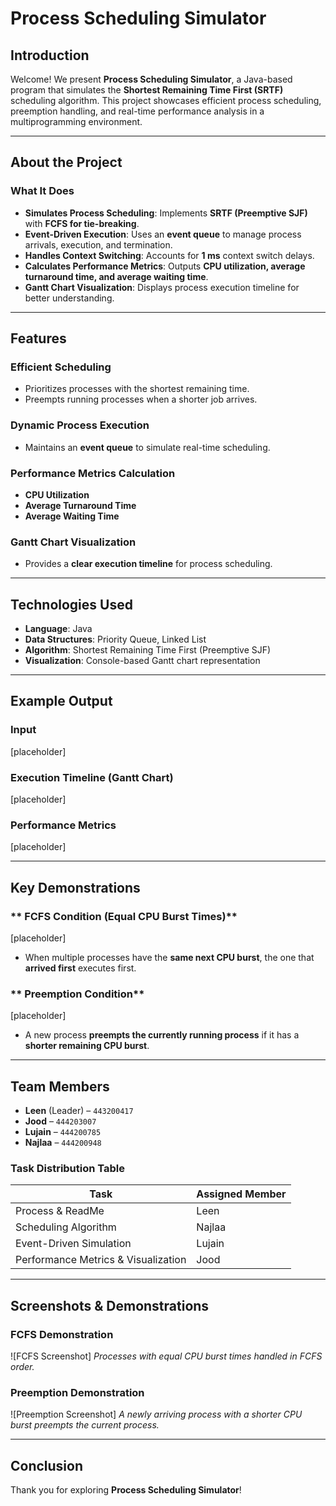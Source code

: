 # **Process Scheduling Simulator**  

## **Introduction**  
Welcome! We present **Process Scheduling Simulator**, a Java-based program that simulates the **Shortest Remaining Time First (SRTF)** scheduling algorithm. This project showcases efficient process scheduling, preemption handling, and real-time performance analysis in a multiprogramming environment.  

---

## **About the Project**  

### **What It Does**  
- **Simulates Process Scheduling**: Implements **SRTF (Preemptive SJF)** with **FCFS for tie-breaking**.  
- **Event-Driven Execution**: Uses an **event queue** to manage process arrivals, execution, and termination.
- **Handles Context Switching**: Accounts for **1 ms** context switch delays.  
- **Calculates Performance Metrics**: Outputs **CPU utilization, average turnaround time, and average waiting time**.  
- **Gantt Chart Visualization**: Displays process execution timeline for better understanding.  

---

## **Features**  

### **Efficient Scheduling**  
- Prioritizes processes with the shortest remaining time.  
- Preempts running processes when a shorter job arrives.  

### **Dynamic Process Execution**  
- Maintains an **event queue** to simulate real-time scheduling.  

### **Performance Metrics Calculation**  
- **CPU Utilization**  
- **Average Turnaround Time**  
- **Average Waiting Time**  

### **Gantt Chart Visualization**  
- Provides a **clear execution timeline** for process scheduling.  

---

## **Technologies Used**  

- **Language**: Java  
- **Data Structures**: Priority Queue, Linked List  
- **Algorithm**: Shortest Remaining Time First (Preemptive SJF)  
- **Visualization**: Console-based Gantt chart representation  

---

## **Example Output**  

### **Input**  
[placeholder]

### **Execution Timeline (Gantt Chart)**  
[placeholder]

### **Performance Metrics**  
[placeholder]

---

## **Key Demonstrations**  

### ** FCFS Condition (Equal CPU Burst Times)**  
[placeholder]
- When multiple processes have the **same next CPU burst**, the one that **arrived first** executes first.  

### ** Preemption Condition**  
[placeholder]
- A new process **preempts the currently running process** if it has a **shorter remaining CPU burst**.  

---

## **Team Members**  

- **Leen** (Leader) – `443200417`
- **Jood** – `444203007`
- **Lujain** – `444200785`  
- **Najlaa** – `444200948`  

### **Task Distribution Table**  
| Task | Assigned Member |
|------|----------------|
| Process & ReadMe | Leen |
| Scheduling Algorithm | Najlaa |
| Event-Driven Simulation | Lujain |
| Performance Metrics & Visualization | Jood |

---

## **Screenshots & Demonstrations**  
### **FCFS Demonstration**  
![FCFS Screenshot]
*Processes with equal CPU burst times handled in FCFS order.*  

### **Preemption Demonstration**  
![Preemption Screenshot]
*A newly arriving process with a shorter CPU burst preempts the current process.*  

---

## **Conclusion**  
Thank you for exploring **Process Scheduling Simulator**!
